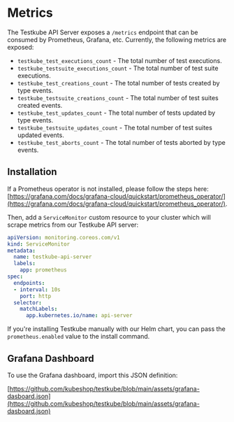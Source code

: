 # Metrics

The Testkube API Server exposes a `/metrics` endpoint that can be consumed by Prometheus, Grafana, etc. Currently, the following metrics are exposed:

* `testkube_test_executions_count` - The total number of test executions.
* `testkube_testsuite_executions_count` - The total number of test suite executions.
* `testkube_test_creations_count` - The total number of tests created by type events.
* `testkube_testsuite_creations_count` - The total number of test suites created events.
* `testkube_test_updates_count` - The total number of tests updated by type events.
* `testkube_testsuite_updates_count` - The total number of test suites updated events.
* `testkube_test_aborts_count` - The total number of tests aborted by type events.

## Installation

If a Prometheus operator is not installed, please follow the steps here: [https://grafana.com/docs/grafana-cloud/quickstart/prometheus_operator/](https://grafana.com/docs/grafana-cloud/quickstart/prometheus_operator/).

Then, add a `ServiceMonitor` custom resource to your cluster which will scrape metrics from our
Testkube API server:

```yaml
apiVersion: monitoring.coreos.com/v1
kind: ServiceMonitor
metadata:
  name: testkube-api-server
  labels:
    app: prometheus
spec:
  endpoints:
  - interval: 10s
    port: http
  selector:
    matchLabels:
      app.kubernetes.io/name: api-server
```

If you're installing Testkube manually with our Helm chart, you can pass the `prometheus.enabled` value to the install command.

## Grafana Dashboard

To use the Grafana dashboard, import this JSON definition:

[https://github.com/kubeshop/testkube/blob/main/assets/grafana-dasboard.json](https://github.com/kubeshop/testkube/blob/main/assets/grafana-dasboard.json)

